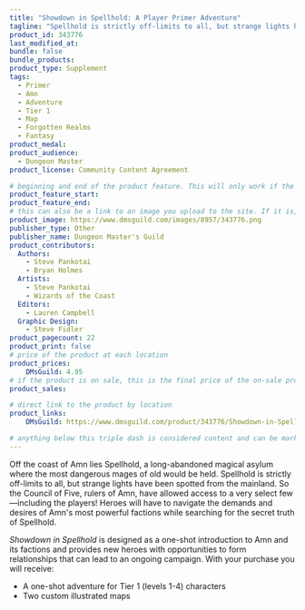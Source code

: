 ```yaml
---
title: "Showdown in Spellhold: A Player Primer Adventure"
tagline: "Spellhold is strictly off-limits to all, but strange lights have been spotted from the mainland. So the Council of Five, rulers of Amn, have allowed access to a very select few—you!"
product_id: 343776
last_modified_at:
bundle: false
bundle_products:
product_type: Supplement
tags:
  - Primer
  - Amn
  - Adventure
  - Tier 1
  - Map
  - Forgotten Realms
  - Fantasy
product_medal: 
product_audience:
  - Dungeon Master
product_license: Community Content Agreement

# beginning and end of the product feature. This will only work if the site is updated within several weeks of when the feature is supposed to happen. Making a new post counts as updating.
product_feature_start: 
product_feature_end: 
# this can also be a link to an image you upload to the site. If it is, it must start with a "/" or be a full link
product_image: https://www.dmsguild.com/images/8957/343776.png
publisher_type: Other
publisher_name: Dungeon Master's Guild
product_contributors:
  Authors:
    - Steve Pankotai
    - Bryan Holmes
  Artists:
    - Steve Pankotai
    - Wizards of the Coast
  Editors:
    - Lauren Campbell
  Graphic Design:
    - Steve Fidler
product_pagecount: 22
product_print: false
# price of the product at each location
product_prices:
    DMsGuild: 4.95
# if the product is on sale, this is the final price of the on-sale product for each location that it is on sale. The sales % will be calculated and displayed based on the difference between product_prices and product_sales
product_sales:

# direct link to the product by location
product_links:
    DMsGuild: https://www.dmsguild.com/product/343776/Showdown-in-Spellhold-A-Player-Primer-Adventure?affiliate_id=1713687&src=VDPWebsite

# anything below this triple dash is considered content and can be markup or html. It should be fully HTML compatible as long as your tags are formatted correctly.
---
```

Off the coast of Amn lies Spellhold, a long-abandoned magical asylum where the most dangerous mages of old would be held. Spellhold is strictly off-limits to all, but strange lights have been spotted from the mainland. So the Council of Five, rulers of Amn, have allowed access to a very select few—including the players! Heroes will have to navigate the demands and desires of Amn's most powerful factions while searching for the secret truth of Spellhold.

*Showdown in Spellhold* is designed as a one-shot introduction to Amn and its factions and provides new heroes with opportunities to form relationships that can lead to an ongoing campaign. With your purchase you will receive:

- A one-shot adventure for Tier 1 (levels 1-4) characters
- Two custom illustrated maps

